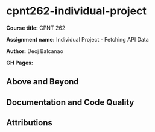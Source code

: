 # cpnt262-individual-project
**Course title:** CPNT 262

**Assignment name:** Individual Project - Fetching API Data

**Author:** Deoj Balcanao

**GH Pages:**
## Above and Beyond

## Documentation and Code Quality

## Attributions
